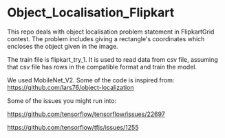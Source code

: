 # Object_Localisation_Flipkart
This repo deals with object localisation problem statement in FlipkartGrid contest. The problem includes giving a rectangle's coordinates which encloses the object given in the image.

The train file is flipkart_try_1. It is used to read data from csv file, assuming that csv file has rows in the compatible format and train the model.

We used MobileNet_V2. 
Some of the code is inspired from: https://github.com/lars76/object-localization

Some of the issues you might run into:

https://github.com/tensorflow/tensorflow/issues/22697

https://github.com/tensorflow/tfjs/issues/1255
